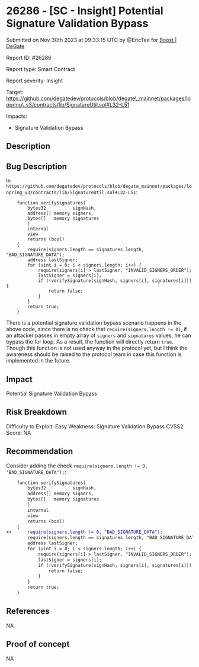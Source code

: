 # 26286 - \[SC - Insight] Potential Signature Validation Bypass

Submitted on Nov 30th 2023 at 09:33:15 UTC by @EricTee for [Boost | DeGate](https://immunefi.com/bounty/boosteddegatebugbounty/)

Report ID: #26286

Report type: Smart Contract

Report severity: Insight

Target: https://github.com/degatedev/protocols/blob/degate\_mainnet/packages/loopring\_v3/contracts/lib/SignatureUtil.sol#L32-L51

Impacts:

* Signature Validation Bypass

## Description

## Bug Description

In `https://github.com/degatedev/protocols/blob/degate_mainnet/packages/loopring_v3/contracts/lib/SignatureUtil.sol#L32-L51`:

```
    function verifySignatures(
        bytes32          signHash,
        address[] memory signers,
        bytes[]   memory signatures
        )
        internal
        view
        returns (bool)
    {
        require(signers.length == signatures.length, "BAD_SIGNATURE_DATA");
        address lastSigner;
        for (uint i = 0; i < signers.length; i++) {
            require(signers[i] > lastSigner, "INVALID_SIGNERS_ORDER");
            lastSigner = signers[i];
            if (!verifySignature(signHash, signers[i], signatures[i])) {
                return false;
            }
        }
        return true;
    }
```

There is a potential signature validation bypass scenario happens in the above code, since there is no check that `require(signers.length != 0)`, if an attacker passes in empty array of `signers` and `signatures` values, he can bypass the for loop. As a result, the function will directly return `true`. Though this function is not used anyway in the protocol yet, but I think the awareness should be raised to the protocol team in case this function is implemented in the future.

## Impact

Potential Signature Validation Bypass

## Risk Breakdown

Difficulty to Exploit: Easy Weakness: Signature Validation Bypass CVSS2 Score: NA

## Recommendation

Consider adding the check `require(signers.length != 0, "BAD_SIGNATURE_DATA");`:

```diff
    function verifySignatures(
        bytes32          signHash,
        address[] memory signers,
        bytes[]   memory signatures
        )
        internal
        view
        returns (bool)
    {
++      require(signers.length != 0, "BAD_SIGNATURE_DATA");
        require(signers.length == signatures.length, "BAD_SIGNATURE_DATA");
        address lastSigner;
        for (uint i = 0; i < signers.length; i++) {
            require(signers[i] > lastSigner, "INVALID_SIGNERS_ORDER");
            lastSigner = signers[i];
            if (!verifySignature(signHash, signers[i], signatures[i])) {
                return false;
            }
        }
        return true;
    }
```

## References

NA

## Proof of concept

NA
